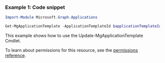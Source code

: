 ### Example 1: Code snippet

```powershellImport-Module Microsoft.Graph.Applications

Get-MgApplicationTemplate -ApplicationTemplateId $applicationTemplateId
```
This example shows how to use the Update-MgApplicationTemplate Cmdlet.
To learn about permissions for this resource, see the [permissions reference](/graph/permissions-reference).

